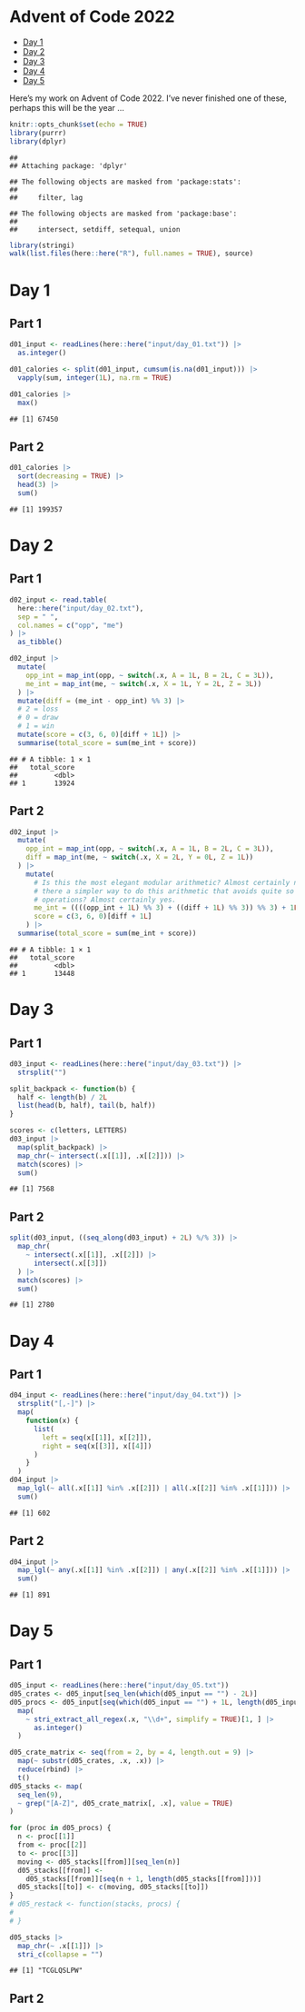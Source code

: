 Advent of Code 2022
================

- <a href="#day-1" id="toc-day-1">Day 1</a>
- <a href="#day-2" id="toc-day-2">Day 2</a>
- <a href="#day-3" id="toc-day-3">Day 3</a>
- <a href="#day-4" id="toc-day-4">Day 4</a>
- <a href="#day-5" id="toc-day-5">Day 5</a>

Here’s my work on Advent of Code 2022. I’ve never finished one of these,
perhaps this will be the year …

``` r
knitr::opts_chunk$set(echo = TRUE)
library(purrr)
library(dplyr)
```

    ## 
    ## Attaching package: 'dplyr'

    ## The following objects are masked from 'package:stats':
    ## 
    ##     filter, lag

    ## The following objects are masked from 'package:base':
    ## 
    ##     intersect, setdiff, setequal, union

``` r
library(stringi)
walk(list.files(here::here("R"), full.names = TRUE), source)
```

# Day 1

## Part 1

``` r
d01_input <- readLines(here::here("input/day_01.txt")) |> 
  as.integer()

d01_calories <- split(d01_input, cumsum(is.na(d01_input))) |> 
  vapply(sum, integer(1L), na.rm = TRUE)

d01_calories |> 
  max()
```

    ## [1] 67450

## Part 2

``` r
d01_calories |> 
  sort(decreasing = TRUE) |> 
  head(3) |> 
  sum()
```

    ## [1] 199357

# Day 2

## Part 1

``` r
d02_input <- read.table(
  here::here("input/day_02.txt"), 
  sep = " ", 
  col.names = c("opp", "me")
) |> 
  as_tibble()

d02_input |> 
  mutate(
    opp_int = map_int(opp, ~ switch(.x, A = 1L, B = 2L, C = 3L)), 
    me_int = map_int(me, ~ switch(.x, X = 1L, Y = 2L, Z = 3L))
  ) |> 
  mutate(diff = (me_int - opp_int) %% 3) |> 
  # 2 = loss
  # 0 = draw
  # 1 = win
  mutate(score = c(3, 6, 0)[diff + 1L]) |> 
  summarise(total_score = sum(me_int + score))
```

    ## # A tibble: 1 × 1
    ##   total_score
    ##         <dbl>
    ## 1       13924

## Part 2

``` r
d02_input |> 
  mutate(
    opp_int = map_int(opp, ~ switch(.x, A = 1L, B = 2L, C = 3L)), 
    diff = map_int(me, ~ switch(.x, X = 2L, Y = 0L, Z = 1L))
  ) |> 
    mutate(
      # Is this the most elegant modular arithmetic? Almost certainly not. Is
      # there a simpler way to do this arithmetic that avoids quite so many
      # operations? Almost certainly yes.
      me_int = ((((opp_int + 1L) %% 3) + ((diff + 1L) %% 3)) %% 3) + 1L, 
      score = c(3, 6, 0)[diff + 1L]
    ) |> 
  summarise(total_score = sum(me_int + score))
```

    ## # A tibble: 1 × 1
    ##   total_score
    ##         <dbl>
    ## 1       13448

# Day 3

## Part 1

``` r
d03_input <- readLines(here::here("input/day_03.txt")) |> 
  strsplit("")

split_backpack <- function(b) {
  half <- length(b) / 2L
  list(head(b, half), tail(b, half))
}

scores <- c(letters, LETTERS)
d03_input |> 
  map(split_backpack) |> 
  map_chr(~ intersect(.x[[1]], .x[[2]])) |> 
  match(scores) |> 
  sum()
```

    ## [1] 7568

## Part 2

``` r
split(d03_input, ((seq_along(d03_input) + 2L) %/% 3)) |> 
  map_chr(
    ~ intersect(.x[[1]], .x[[2]]) |> 
      intersect(.x[[3]])
  ) |> 
  match(scores) |> 
  sum()
```

    ## [1] 2780

# Day 4

## Part 1

``` r
d04_input <- readLines(here::here("input/day_04.txt")) |> 
  strsplit("[,-]") |> 
  map(
    function(x) {
      list(
        left = seq(x[[1]], x[[2]]), 
        right = seq(x[[3]], x[[4]])
      )
    }
  )
d04_input |> 
  map_lgl(~ all(.x[[1]] %in% .x[[2]]) | all(.x[[2]] %in% .x[[1]])) |> 
  sum()
```

    ## [1] 602

## Part 2

``` r
d04_input |> 
  map_lgl(~ any(.x[[1]] %in% .x[[2]]) | any(.x[[2]] %in% .x[[1]])) |> 
  sum()
```

    ## [1] 891

# Day 5

## Part 1

``` r
d05_input <- readLines(here::here("input/day_05.txt"))
d05_crates <- d05_input[seq_len(which(d05_input == "") - 2L)]
d05_procs <- d05_input[seq(which(d05_input == "") + 1L, length(d05_input))] |> 
  map(
    ~ stri_extract_all_regex(.x, "\\d+", simplify = TRUE)[1, ] |> 
      as.integer()
  )

d05_crate_matrix <- seq(from = 2, by = 4, length.out = 9) |> 
  map(~ substr(d05_crates, .x, .x)) |> 
  reduce(rbind) |> 
  t()
d05_stacks <- map(
  seq_len(9),
  ~ grep("[A-Z]", d05_crate_matrix[, .x], value = TRUE)
)
```

``` r
for (proc in d05_procs) {
  n <- proc[[1]]
  from <- proc[[2]]
  to <- proc[[3]]
  moving <- d05_stacks[[from]][seq_len(n)]
  d05_stacks[[from]] <- 
    d05_stacks[[from]][seq(n + 1, length(d05_stacks[[from]]))]
  d05_stacks[[to]] <- c(moving, d05_stacks[[to]])
}
# d05_restack <- function(stacks, procs) {
#   
# }

d05_stacks |> 
  map_chr(~ .x[[1]]) |> 
  stri_c(collapse = "")
```

    ## [1] "TCGLQSLPW"

## Part 2
